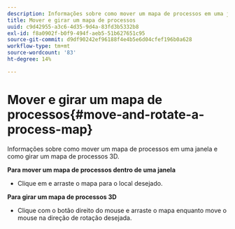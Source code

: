 ```yaml
---
description: Informações sobre como mover um mapa de processos em uma janela e como girar um mapa de processos 3D.
title: Mover e girar um mapa de processos
uuid: c9d42955-a3c6-4d35-9d4a-83fd3b5332b8
exl-id: f8a0902f-b0f9-494f-aeb5-51b627651c95
source-git-commit: d9df90242ef96188f4e4b5e6d04cfef196b0a628
workflow-type: tm+mt
source-wordcount: '83'
ht-degree: 14%

---
```


# Mover e girar um mapa de processos{#move-and-rotate-a-process-map}

Informações sobre como mover um mapa de processos em uma janela e como girar um mapa de processos 3D.

**Para mover um mapa de processos dentro de uma janela**

* Clique em e arraste o mapa para o local desejado.

**Para girar um mapa de processos 3D**

* Clique com o botão direito do mouse e arraste o mapa enquanto move o mouse na direção de rotação desejada.
